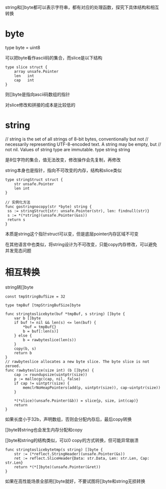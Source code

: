 string和[]byte都可以表示字符串，都有对应的处理函数，探究下具体结构和相互转换

# byte
type byte = uint8

可以把byte看作ascii码的集合，而slice是以下结构
```
type slice struct {
    array unsafe.Pointer
    len   int
    cap   int
}
```

则[]byte是指向ascii码数组的指针

对slice修改和拼接的成本是比较低的

# string
// string is the set of all strings of 8-bit bytes, conventionally but not
// necessarily representing UTF-8-encoded text. A string may be empty, but
// not nil. Values of string type are immutable.
type string string

是8位字符的集合，值无法改变，修改操作会先复制，再修改

string本身也是指针，指向不可改变的内存，结构和slice类似
```
type stringStruct struct {
    str unsafe.Pointer
    len int
}

// 实例化方法
func gostringnocopy(str *byte) string {
 ss := stringStruct{str: unsafe.Pointer(str), len: findnull(str)}
 s := *(*string)(unsafe.Pointer(&ss))
 return s
}
```
本质是string这个指针struct可以变，但是底层pointer内存区域不可变

在其他语言中也类似，将string设计为不可改变，只能copy内存修改，可以避免并发竞态问题

# 相互转换
string转[]byte

```
const tmpStringBufSize = 32

type tmpBuf [tmpStringBufSize]byte

func stringtoslicebyte(buf *tmpBuf, s string) []byte {
    var b []byte
    if buf != nil && len(s) <= len(buf) {
        *buf = tmpBuf{}
        b = buf[:len(s)]
    } else {
        b = rawbyteslice(len(s))
    }
    copy(b, s)
    return b
}
// rawbyteslice allocates a new byte slice. The byte slice is not zeroed.
func rawbyteslice(size int) (b []byte) {
    cap := roundupsize(uintptr(size))
    p := mallocgc(cap, nil, false)
    if cap != uintptr(size) {
        memclrNoHeapPointers(add(p, uintptr(size)), cap-uintptr(size))
    }

    *(*slice)(unsafe.Pointer(&b)) = slice{p, size, int(cap)}
    return
}
```

如果长度小于32b，声明数组，否则会分配内存后，最后copy转换

[]byte转string也会发生内存分配和copy

[]byte和string的结构类似，可以0 copy的方式转换，但可能异常崩溃
```
func stringtoslicebytetmp(s string) []byte {
    str := (*reflect.StringHeader)(unsafe.Pointer(&s))
    ret := reflect.SliceHeader{Data: str.Data, Len: str.Len, Cap: str.Len}
    return *(*[]byte)(unsafe.Pointer(&ret))
}
```

如果在高性能场景全部用[]byte就好，不要试图将[]byte和string无损转换